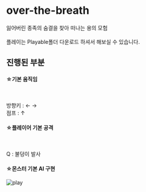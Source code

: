 # over-the-breath
잃어버린 종족의 숨결을 찾아 떠나는 용의 모험<br>
<br>
플레이는 Playable폴더 다운로드 하셔서 해보실 수 있습니다.

## 진행된 부분 


<h4>☆기본 움직임 </h4><br>

방향키 : ←  →  <br>
점프 : ↑   <br>

<h4>☆플레이어 기본 공격</h4><br>
  
Q : 불덩이 발사 <br>
  

<h4>☆몬스터 기본 AI 구현</h4>

![play](https://user-images.githubusercontent.com/63836325/159894667-ae98f061-ad63-4642-b10e-6370284673da.gif)
